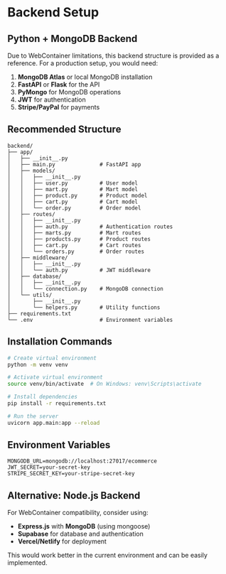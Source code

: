 # Backend Setup

## Python + MongoDB Backend

Due to WebContainer limitations, this backend structure is provided as a reference. 
For a production setup, you would need:

1. **MongoDB Atlas** or local MongoDB installation
2. **FastAPI** or **Flask** for the API
3. **PyMongo** for MongoDB operations
4. **JWT** for authentication
5. **Stripe/PayPal** for payments

## Recommended Structure

```
backend/
├── app/
│   ├── __init__.py
│   ├── main.py              # FastAPI app
│   ├── models/
│   │   ├── __init__.py
│   │   ├── user.py          # User model
│   │   ├── mart.py          # Mart model
│   │   ├── product.py       # Product model
│   │   ├── cart.py          # Cart model
│   │   └── order.py         # Order model
│   ├── routes/
│   │   ├── __init__.py
│   │   ├── auth.py          # Authentication routes
│   │   ├── marts.py         # Mart routes
│   │   ├── products.py      # Product routes
│   │   ├── cart.py          # Cart routes
│   │   └── orders.py        # Order routes
│   ├── middleware/
│   │   ├── __init__.py
│   │   └── auth.py          # JWT middleware
│   ├── database/
│   │   ├── __init__.py
│   │   └── connection.py    # MongoDB connection
│   └── utils/
│       ├── __init__.py
│       └── helpers.py       # Utility functions
├── requirements.txt
└── .env                     # Environment variables
```

## Installation Commands

```bash
# Create virtual environment
python -m venv venv

# Activate virtual environment
source venv/bin/activate  # On Windows: venv\Scripts\activate

# Install dependencies
pip install -r requirements.txt

# Run the server
uvicorn app.main:app --reload
```

## Environment Variables

```env
MONGODB_URL=mongodb://localhost:27017/ecommerce
JWT_SECRET=your-secret-key
STRIPE_SECRET_KEY=your-stripe-secret-key
```

## Alternative: Node.js Backend

For WebContainer compatibility, consider using:
- **Express.js** with **MongoDB** (using mongoose)
- **Supabase** for database and authentication
- **Vercel/Netlify** for deployment

This would work better in the current environment and can be easily implemented.